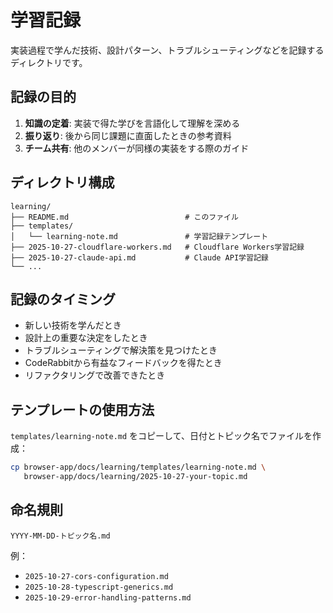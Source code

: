 # 学習記録

実装過程で学んだ技術、設計パターン、トラブルシューティングなどを記録するディレクトリです。

## 記録の目的

1. **知識の定着**: 実装で得た学びを言語化して理解を深める
2. **振り返り**: 後から同じ課題に直面したときの参考資料
3. **チーム共有**: 他のメンバーが同様の実装をする際のガイド

## ディレクトリ構成

```
learning/
├── README.md                          # このファイル
├── templates/
│   └── learning-note.md               # 学習記録テンプレート
├── 2025-10-27-cloudflare-workers.md   # Cloudflare Workers学習記録
├── 2025-10-27-claude-api.md           # Claude API学習記録
└── ...
```

## 記録のタイミング

- 新しい技術を学んだとき
- 設計上の重要な決定をしたとき
- トラブルシューティングで解決策を見つけたとき
- CodeRabbitから有益なフィードバックを得たとき
- リファクタリングで改善できたとき

## テンプレートの使用方法

`templates/learning-note.md` をコピーして、日付とトピック名でファイルを作成：

```bash
cp browser-app/docs/learning/templates/learning-note.md \
   browser-app/docs/learning/2025-10-27-your-topic.md
```

## 命名規則

```
YYYY-MM-DD-トピック名.md
```

例：
- `2025-10-27-cors-configuration.md`
- `2025-10-28-typescript-generics.md`
- `2025-10-29-error-handling-patterns.md`
